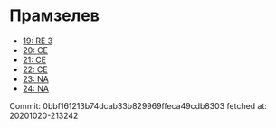 # Прамзелев
- [19: RE 3](19.md)
- [20: CE](20.md)
- [21: CE](21.md)
- [22: CE](22.md)
- [23: NA](23.md)
- [24: NA](24.md)

Commit: 0bbf161213b74dcab33b829969ffeca49cdb8303
 fetched at: 20201020-213242
